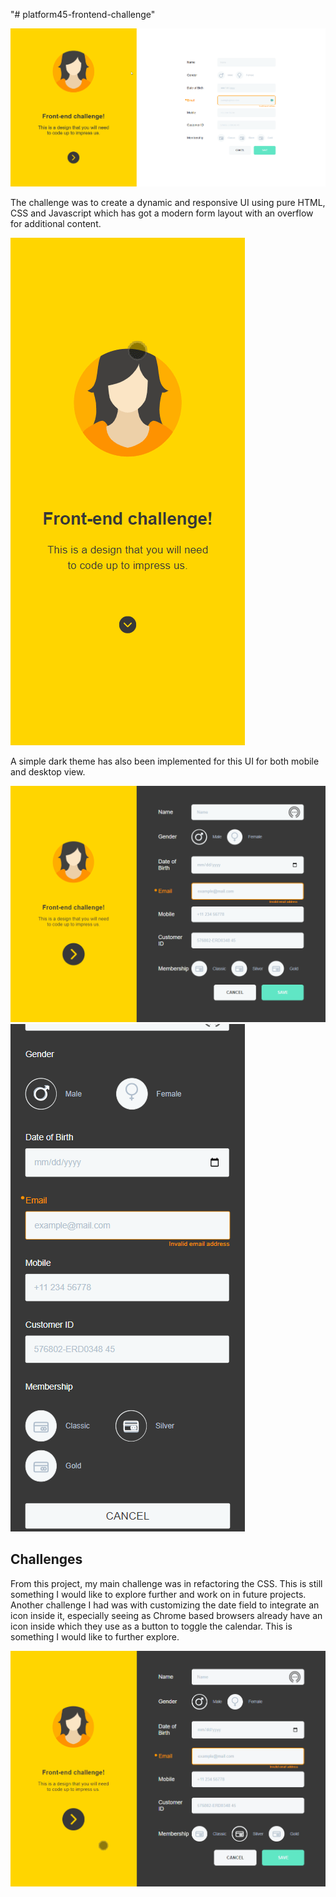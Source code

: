 "# platform45-frontend-challenge" 

![Alt text](/designs/Frontend_Challenge_Desktop.png "Platform 45 Frontend Challenge")

The challenge was to create a dynamic and responsive UI using pure HTML, CSS and Javascript which has got a modern form layout with an overflow for additional content. 

![Alt text](/designs/Mobile_View.gif "Mobile view demo")

A simple dark theme has also been implemented for this UI for both mobile and desktop view. 

![Alt text](/designs/Desktop_DT.png "Dark theme desktop") ![Alt text](/designs/Mobile_DT.png "Dark theme mobile")

## Challenges

From this project, my main challenge was in refactoring the CSS. This is still something I would like to explore further and work on in future projects.  Another challenge I had was with customizing the date field to integrate an icon inside it, especially seeing as Chrome based browsers already have an icon inside which they use as a button to toggle the calendar. This is something I would like to further explore. 

![Alt text](/designs/DTDemo.gif "Dark theme desktop demo")